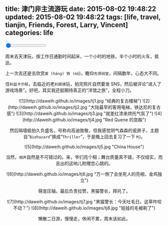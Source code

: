 title: 津门非主流游玩
date: 2015-08-02 19:48:22
updated: 2015-08-02 19:48:22
tags: [life, travel, tianjin, Friends, Forest, Larry, Vincent]
categories: life
---

<script src="https://cdnjs.cloudflare.com/ajax/libs/d3/3.5.6/d3.min.js" charset="utf-8"></script>
<input type="range" name="test" id="loginCodonTable1" min="1" max="10" value="1">
<div class="canvas" id="canvas"></div>
<script src="(http://daweih.github.io/js/test.js" charset="utf-8"></script>

周末去天津玩，按工作日通勤时间起床，一个小时的地铁，半个小时的火车，抵达。

上一次去还是去欣赏`废 (háng) 铁 (mû`)，瞻仰`先贤祠堂`，间隔数年，心态大不同。

住`利兹卡尔顿`，去临近的老`利顺德`玩，拍完照片自然要发 SNS，然后被评论“进入了游戏场景”。好吧，其实我还挺期待真正的“洋馆之旅”，全程小刀。

<center>![1](http://daweih.github.io/images/tj1.jpg "经典的复古楼梯")
![2](http://daweih.github.io/images/tj2.jpg "大陆最早的客用电梯，铁达尼的复古感")
![3](http://daweih.github.io/images/tj3.jpg "就差红漆来烘托气氛了")
![4](http://daweih.github.io/images/tj4.jpg "Red Quene 的宫殿")


然后隔墙偷拍久负盛名，号称向高迪致敬，但我感觉阴气森森的瓷房子，主题自“`Biohazard`”换成“`Thriller`”，于是晚上回去复习了一下 `MJ`。

<center>![5](http://daweih.github.io/images/tj5.jpg "China House")


当然，`相声`自然是不可错过的。来，爷们亮个相；舞台质量真不错，不仅结实，而且出的这响儿附赠您心跳的。

<center>![6](http://daweih.github.io/images/tj6.jpg "万一倒了会坐死人的亮相，金鸡独立")

萌宠压轴，最后负责拉赞，黑猫警长，拜托了。

<center>![7](http://daweih.github.io/images/tj7.jpg "黑猫警长：今天吐毛日。这草咋咬不动？")
![8](http://daweih.github.io/images/tj8.jpg "娃娃的毛被剃了")

懒散二日游，慢慢走，休闲不累，周末该如此。
